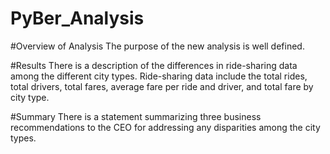 # PyBer_Analysis

#Overview of Analysis
The purpose of the new analysis is well defined.

#Results
There is a description of the differences in ride-sharing data among the different city types. Ride-sharing data include the total rides, total drivers, total fares, average fare per ride and driver, and total fare by city type. 

#Summary
There is a statement summarizing three business recommendations to the CEO for addressing any disparities among the city types.
